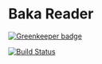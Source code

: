 Baka Reader
===========

[![Greenkeeper badge](https://badges.greenkeeper.io/alacroix/baka-reader.svg)](https://greenkeeper.io/)

[![Build Status](https://travis-ci.org/alacroix/baka-reader.svg?branch=master)](https://travis-ci.org/alacroix/baka-reader)